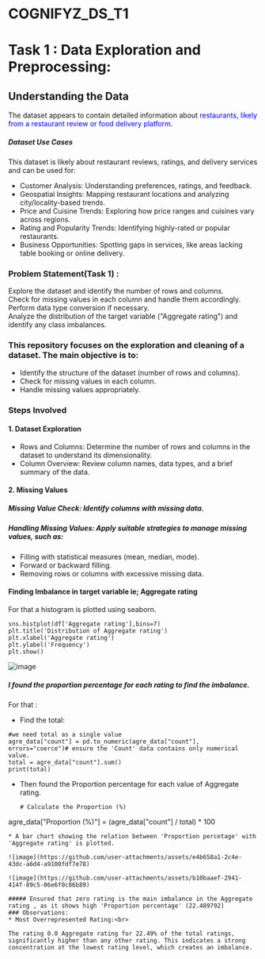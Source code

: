 # COGNIFYZ_DS_T1
# Task 1 : Data Exploration and Preprocessing:
## Understanding the Data
The dataset appears to contain detailed information about <span style="color:blue;"> restaurants, likely from a restaurant review or food delivery platform. </span>
##### Dataset Use Cases
This dataset is likely about restaurant reviews, ratings, and delivery services and can be used for:

* Customer Analysis: Understanding preferences, ratings, and feedback.
* Geospatial Insights: Mapping restaurant locations and analyzing city/locality-based trends.
* Price and Cuisine Trends: Exploring how price ranges and cuisines vary across regions.
* Rating and Popularity Trends: Identifying highly-rated or popular restaurants.
* Business Opportunities: Spotting gaps in services, like areas lacking table booking or online delivery.


### Problem Statement(Task 1) :
Explore the dataset and identify the number
of rows and columns.<br>
Check for missing values in each column and
handle them accordingly.<br>
Perform data type conversion if necessary.<br>
Analyze the distribution of the target variable
("Aggregate rating") and identify any class
imbalances.<br>

### This repository focuses on the exploration and cleaning of a dataset. The main objective is to:

* Identify the structure of the dataset (number of rows and columns).
* Check for missing values in each column.
* Handle missing values appropriately.
### Steps Involved
#### 1. Dataset Exploration

* Rows and Columns: Determine the number of rows and columns in the dataset to understand its dimensionality.
* Column Overview: Review column names, data types, and a brief summary of the data.

#### 2. Missing Values

##### Missing Value Check: Identify columns with missing data.
##### Handling Missing Values: Apply suitable strategies to manage missing values, such as:
* Filling with statistical measures (mean, median, mode).
* Forward or backward filling.
* Removing rows or columns with excessive missing data.

#### Finding Imbalance in target variable ie; Aggregate rating
For that a histogram is plotted using seaborn.
```
sns.histplot(df['Aggregate rating'],bins=7)
plt.title('Distribution of Aggregate rating')
plt.xlabel('Aggregate rating')
plt.ylabel('Frequency')
plt.show()
```
![image](https://github.com/user-attachments/assets/6751672e-0bad-418f-be08-6a05d01f351e)

##### I found the proportion percentage for each rating to find the imbalance.
For that :<br>
* Find the total:
```
#we need total as a single value
agre_data["count"] = pd.to_numeric(agre_data["count"], errors="coerce")# ensure the 'Count' data contains only numerical value.
total = agre_data["count"].sum()
print(total)
```

* Then found the Proportion percentage for each value of Aggregate rating.
  ```
  # Calculate the Proportion (%)
agre_data["Proportion (%)"] = (agre_data["count"] / total) * 100
```
* A bar chart showing the relation between 'Proportion percetage' with 'Aggregate rating' is plotted.

![image](https://github.com/user-attachments/assets/e4b658a1-2c4e-43dc-a6d4-a9100fdf7e78)

![image](https://github.com/user-attachments/assets/b10baaef-2941-414f-89c5-06e6f0c86b89)

##### Ensured that zero rating is the main imbalance in the Aggregate rating , as it shows high 'Proportion percentage' (22.489792)
### Observations:
* Most Overrepresented Rating:<br>

The rating 0.0 Aggregate rating for 22.49% of the total ratings, significantly higher than any other rating. This indicates a strong concentration at the lowest rating level, which creates an imbalance.



